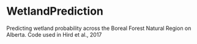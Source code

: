# WetlandPrediction
Predicting wetland probability across the Boreal Forest Natural Region on Alberta.
Code used in Hird et al., 2017
